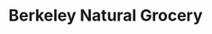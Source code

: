 ---
title: "Berkeley Natural Grocery"
url: /berkeley/berkeley-natural-grocery/
shop: convenience
---